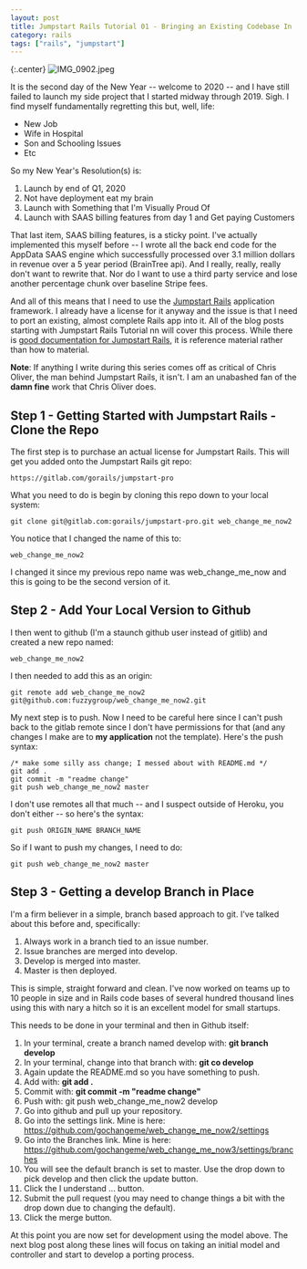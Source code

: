 ```yaml
---
layout: post
title: Jumpstart Rails Tutorial 01 - Bringing an Existing Codebase In
category: rails
tags: ["rails", "jumpstart"]
---
```

{:.center}
![IMG_0902.jpeg](/blog/assets/IMG_0902.jpeg)


It is the second day of the New Year -- welcome to 2020 -- and I have still failed to launch my side project that I started midway through 2019.  Sigh.  I find myself fundamentally regretting this but, well, life:

* New Job
* Wife in Hospital
* Son and Schooling Issues
* Etc

So my New Year's Resolution(s) is:

1. Launch by end of Q1, 2020
2. Not have deployment eat my brain
2. Launch with Something that I'm Visually Proud Of
3. Launch with SAAS billing features from day 1 and Get paying Customers

That last item, SAAS billing features, is a sticky point.  I've actually implemented this myself before -- I wrote all the back end code for the AppData SAAS engine which successfully processed over 3.1 million dollars in revenue over a 5 year period (BrainTree api).  And I really, really, really don't want to rewrite that.  Nor do I want to use a third party service and lose another percentage chunk over baseline Stripe fees.  

And all of this means that I need to use the [Jumpstart Rails](https://jumpstartrails.com/) application framework.  I already have a license for it anyway and the issue is that I need to port an existing, almost complete Rails app into it.  All of the blog posts starting with Jumpstart Rails Tutorial nn will cover this process.  While there is [good documentation for Jumpstart Rails](https://jumpstartrails.com/docs/), it is reference material rather than how to material.

**Note**: If anything I write during this series comes off as critical of Chris Oliver, the man behind Jumpstart Rails, it isn't.  I am an unabashed fan of the **damn fine** work that Chris Oliver does.

## Step 1 - Getting Started with Jumpstart Rails - Clone the Repo

The first step is to purchase an actual license for Jumpstart Rails. This will get you added onto the Jumpstart Rails git repo:

    https://gitlab.com/gorails/jumpstart-pro
    
What you need to do is begin by cloning this repo down to your local system:

    git clone git@gitlab.com:gorails/jumpstart-pro.git web_change_me_now2
    
You notice that I changed the name of this to:

    web_change_me_now2
  
I changed it since my previous repo name was web_change_me_now and this is going to be the second version of it.

## Step 2 - Add Your Local Version to Github 

I then went to github (I'm a staunch github user instead of gitlib) and created a new repo named:

    web_change_me_now2
    
I then needed to add this as an origin:

    git remote add web_change_me_now2 git@github.com:fuzzygroup/web_change_me_now2.git
    
My next step is to push.  Now I need to be careful here since I can't push back to the gitlab remote since I don't have permissions for that (and any changes I make are to **my application** not the template).  Here's the push syntax:

    /* make some silly ass change; I messed about with README.md */
    git add .
    git commit -m "readme change"
    git push web_change_me_now2 master
    
I don't use remotes all that much -- and I suspect outside of Heroku, you don't either -- so here's the syntax:

    git push ORIGIN_NAME BRANCH_NAME
    
So if I want to push my changes, I need to do:

    git push web_change_me_now2 master
    
## Step 3 - Getting a develop Branch in Place

I'm a firm believer in a simple, branch based approach to git.  I've talked about this before and, specifically:

1. Always work in a branch tied to an issue number.
2. Issue branches are merged into develop.
3. Develop is merged into master.
4. Master is then deployed.

This is simple, straight forward and clean.  I've now worked on teams up to 10 people in size and in Rails code bases of several hundred thousand lines using this with nary a hitch so it is an excellent model for small startups.

This needs to be done in your terminal and then in Github itself:

1. In your terminal, create a branch named develop with: **git branch develop**
2. In your terminal, change into that branch with: **git co develop**
3. Again update the README.md so you have something to push.
4. Add with: **git add .** 
5. Commit with: **git commit -m "readme change"**
6. Push with: git push web_change_me_now2 develop
7. Go into github and pull up your repository.
8. Go into the settings link.  Mine is here: https://github.com/gochangeme/web_change_me_now2/settings
9. Go into the Branches link.  Mine is here: https://github.com/gochangeme/web_change_me_now3/settings/branches
10.  You will see the default branch is set to master.  Use the drop down to pick develop and then click the update button. 
11. Click the I understand ... button.
12. Submit the pull request (you may need to change things a bit with the drop down due to changing the default).
13. Click the merge button.

At this point you are now set for development using the model above.  The next blog post along these lines will focus on taking an initial model and controller and start to develop a porting process.
